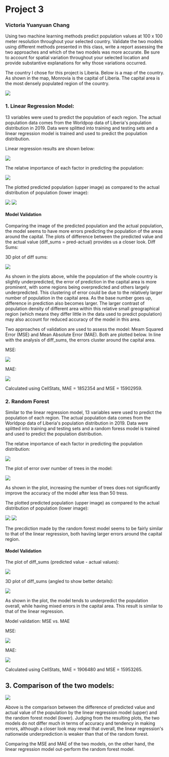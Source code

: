 # Project 3
### Victoria Yuanyuan Chang

Using two machine learning methods predict population values at 100 x 100 meter resolution throughout your selected country.
Validate the two models using different methods presented in this class, write a report assessing the two approaches and which of the two models was more accurate. Be sure to account for spatial variation throughout your selected location and provide substantive explanations for why those variations occurred.

The country I chose for this project is Liberia. Below is a map of the country. As shown in the map, Monrovia is the capital of Liberia. The capital area is the most densely populated region of the country.

![](map.png)

### 1. Linear Regression Model:
13 variables were used to predict the population of each region. The actual population data comes from the Worldpop data of Liberia's population distribution in 2019. Data were splitted into training and testing sets and a linear regression model is trained and used to predict the population distribution.

Linear regression results are shown below:

![](lr_results.png)

The relatve importance of each factor in predicting the population:

![](lr_importance.png)

The plotted predicted population (upper image) as compared to the actual distribution of population (lower image):

![](lr_popsum.png) ![](actual_pop.png)

#### Model Validation
Comparing the image of the predicted population and the actual population, the model seems to have more errors predicting the population of the areas around the capital. The plots of difference between the predicted value and the actual value (diff_sums = pred-actual) provides us a closer look.
Diff Sums:



3D plot of diff sums:

![](lr_3d.png)

As shown in the plots above, while the population of the whole country is slightly underpredicted, the error of prediction in the capital area is more prominent, with some regions being overpredicted and others largely underpredicted. This clustering of error could be due to the relatively larger number of population in the capital area. As the base number goes up, difference in prediction also becomes larger. The larger contrast of population density of different area within this relative small greographical region (which means they differ little in the data used to predict population) may also account for reduced accuracy of the model in this area.

Two approaches of validation are used to assess the model: Meam Squared Error (MSE) and Mean Absolute Error (MAE). Both are plotted below. In line with the analysis of diff_sums, the errors cluster around the capital area.

MSE:

![](lr_mse.png)

MAE:

![](lr_mae.png)

Calculated using CellStats, MAE = 1852354 and MSE = 15902959. 
### 2. Random Forest
Similar to the linear regression model, 13 variables were used to predict the population of each region. The actual population data comes from the Worldpop data of Liberia's population distribution in 2019. Data were splitted into training and testing sets and a random foress model is trained and used to predict the population distribution.

The relatve importance of each factor in predicting the population distribution:

![](rf_importance.png)

The plot of error over number of trees in the model:

![](rf_results.png)

As shown in the plot, increasing the number of trees does not significantly improve the accuracy of the model after less than 50 tress.

The plotted predicted population (upper image) as compared to the actual distribution of population (lower image):

![](rf_popsum.png) ![](actual_pop.png)

The precdiction made by the random forest model seems to be fairly similar to that of the linear regression, both haviing larger errors around the capital region.

#### Model Validation 

The plot of diff_sums (predicted value - actual values):

![](rf_diffsum.png)

3D plot of diff_sums (angled to show better details):

![](rf_3d.png)

As shown in the plot, the model tends to underpredict the population overall, while having mixed errors in the capital area. This result is similar to that of the linear regression.

Model validation: MSE vs. MAE

MSE:

![](rf_mse.png)

MAE:

![](rf_mae.png)

Calculated using CellStats, MAE = 1906480 and MSE = 15953265.

## 3. Comparison of the two models:
![](rf_diffsum.png)

Above is the comparison between the difference of predicted value and actual value of the population by the linear regression model (upper) and the random forest model (lower). Judging from the resulting plots, the two models do not differ much in terms of accuracy and tendency in making errors, although a closer look may reveal that overall, the linear regression's nationwide underprediction is weaker than that of the random forest.

Comparing the MSE and MAE of the two models, on the other hand, the linear regression model out-perform the random forest model.

